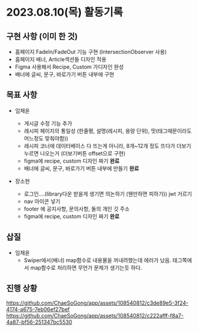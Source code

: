 # 2023.08.10(목) 활동기록

## 구현 사항 (이미 한 것)
- 홈페이지 FadeIn/FadeOut 기능 구현 (IntersectionObserver 사용)
- 홈페이지 배너, Article섹션들 디자인 적용
- Figma 사용해서 Recipe, Custom 가디자인 완성
- 배너에 글씨, 문구, 바로가기 버튼 내부에 구현



## 목표 사항
- 임채윤
    - 게시글 수정 기능 추가
    - 레시피 페이지의 통일성 (한줄평, 설명(레시피, 용량 단위), 맛(태그때문이라도 어느정도 맞춰야함))
    - 레시피 코너에 데이터베이스 다 뜨는게 아니라, 8개~12개 정도 뜨다가 더보기 누르면 나오는거 (더보기버튼 offset으로 구현) 
    - figma에 recipe, custom 디자인 짜기 **완료**
    - 배너에 글씨, 문구, 바로가기 버튼 내부에 만들기 **완료**

- 장소현
    - 로그인....(library다운 받을게 생기면 의논하기 (웬만하면 피하기)) jwt 거르기 
    - nav 아이콘 넣기
    - footer 에 공지사항, 문의사항, 둘의 개인 깃 주소
    - figma에 recipe, custom 디자인 짜기 **완료**

## 삽질
- 임채윤
    - Swiper에서(배너) map함수로 내용물을 꺼내려했는데 에러가 났음. 태그쪽에서 map함수로 처리하면 무언가 문제가 생기는듯 하다.


## 진행 상황
https://github.com/ChaeSoGong/app/assets/108540812/c3de89e5-3f24-4174-a675-7eb06ef27bef  
https://github.com/ChaeSoGong/app/assets/108540812/c222afff-f8a7-4a87-bf56-251347bc5530

